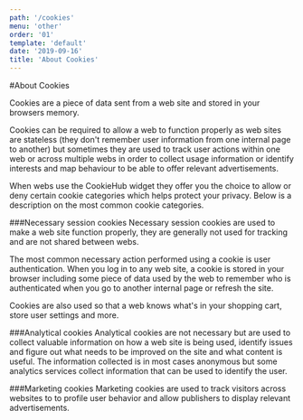 ```yaml
---
path: '/cookies'
menu: 'other'
order: '01'
template: 'default'
date: '2019-09-16'
title: 'About Cookies'
---
```


#About Cookies

Cookies are a piece of data sent from a web site and stored in your browsers memory.

Cookies can be required to allow a web to function properly as web sites are stateless (they don't remember user information from one internal page to another) but sometimes they are used to track user actions within one web or across multiple webs in order to collect usage information or identify interests and map behaviour to be able to offer relevant advertisements.

When webs use the CookieHub widget they offer you the choice to allow or deny certain cookie categories which helps protect your privacy. Below is a description on the most common cookie categories.

###Necessary session cookies
Necessary session  cookies are used to make a web site function properly, they are generally not used for tracking and are not shared between webs.

The most common necessary action performed using a cookie is user authentication. When you log in to any web site, a cookie is stored in your browser including some piece of data used by the web to remember who is authenticated when you go to another internal page or refresh the site.

Cookies are also used so that a web knows what's in your shopping cart, store user settings and more.


###Analytical cookies
Analytical cookies are not necessary but are used to collect valuable information on how a web site is being used, identify issues and figure out what needs to be improved on the site and what content is useful. The information collected is in most cases anonymous but some analytics services collect information that can be used to identify the user.


###Marketing cookies
Marketing cookies are used to track visitors across websites to to profile user behavior and allow publishers to display relevant advertisements.